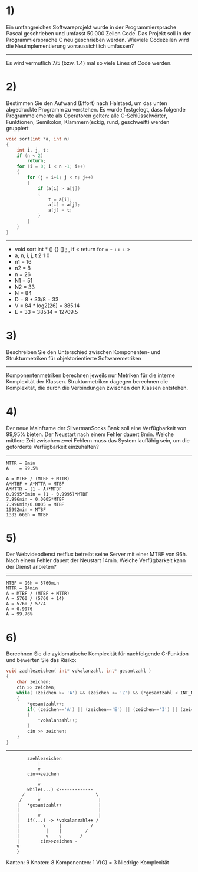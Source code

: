 # 1)

Ein umfangreiches Softwareprojekt wurde in der Programmiersprache Pascal geschrieben und umfasst 50.000 Zeilen Code.
Das Projekt soll in der Programmiersprache C neu geschrieben werden. Wieviele Codezeilen wird die Neuimplementierung vorraussichtlich umfassen?

---

Es wird vermutlich 7/5 (bzw. 1.4) mal so viele Lines of Code werden.

# 2)

Bestimmen Sie den Aufwand (Effort) nach Halstaed, um das unten abgedruckte Programm zu verstehen.
Es wurde festgelegt, dass folgende Programmelemente als Operatoren gelten:
alle C-Schlüsselwörter, Funktionen, Semikolon, Klammern(eckig, rund, geschweift) werden gruppiert

```c
void sort(int *a, int n)
{
	int i, j, t;
	if (n < 2)
		return;
	for (i = 0; i < n -1; i++)
	{
		for (j = i+1; j < n; j++)
		{
			if (a[i] > a[j])
			{
				t = a[i];
				a[i] = a[j];
				a[j] = t;
			}
		}
	}
}
```

---

- void sort int * () {} [] ; , if < return for = - ++ + >
- a, n, i, j, t 2 1 0
- n1 = 16
- n2 = 8
- n  = 26
- N1 = 51
- N2 = 33
- N  = 84
- D  = 8 * 33/8 = 33
- V  = 84 * log2(26) = 385.14
- E  = 33 * 385.14 = 12709.5

# 3)

Beschreiben Sie den Unterschied zwischen Komponenten- und Strukturmetriken für objektorientierte Softwaremetriken

---

Komponentenmetriken berechnen jeweils nur Metriken für die interne Komplexität der Klassen.
Strukturmetriken dagegen berechnen die Komplexität, die durch die Verbindungen zwischen den Klassen entstehen.

# 4)

Der neue Mainframe der SilvermanSocks Bank soll eine Verfügbarkeit von 99,95% bieten. Der Neustart nach einem Fehler dauert 8min.
Welche mittlere Zeit zwischen zwei Fehlern muss das System lauffähig sein, um die geforderte Verfügbarkeit einzuhalten?

---

```
MTTR = 8min
A    = 99.5%

A = MTBF / (MTBF + MTTR)
A*MTBF + A*MTTR = MTBF
A*MTTR = (1 - A)*MTBF
0.9995*8min = (1 - 0.9995)*MTBF
7.996min = 0.0005*MTBF
7.996min/0.0005 = MTBF
15992min = MTBF
1332.666h = MTBF
```

# 5)

Der Webvideodienst netflux betreibt seine Server mit einer MTBF von 96h. Nach einem Fehler dauert der Neustart 14min.
Welche Verfügbarkeit kann der Dienst anbieten?

---

```
MTBF = 96h = 5760min
MTTR = 14min
A = MTBF / (MTBF + MTTR)
A = 5760 / (5760 + 14)
A = 5760 / 5774
A = 0.9976
A = 99.76%
```

# 6)

Berechnen Sie die zyklomatische Komplexität für nachfolgende C-Funktion und bewerten Sie das Risiko:
```c
void zaehlezeichen( int* vokalanzahl, int* gesamtzahl )
{
	char zeichen;
	cin >> zeichen;
	while( (zeichen >= 'A') && (zeichen <= 'Z') && (*gesamtzahl < INT_MAX) )
	{
		*gesamtzahl++;
		if( (zeichen=='A') || (zeichen=='E') || (zeichen=='I') || (zeichen=='O') ||(zeichen=='U') )
		{
			*vokalanzahl++;
		}
		cin >> zeichen;
	}
}
```

---

```
        zaehlezeichen
			|
			v
		cin>>zeichen
		    |
			v
		while(...) <-------------
	  /		|                     \
	 /		v                      |
	|	*gesamtzahl++              |
	|	    |                      |
	|		v                      |
	|	if(...) -> *vokalanzahl++ /
	|		  \		|           /
	|		   |    |         /
	|		   v	v       /
	|		 cin>>zeichen -
	v
	}
```

Kanten: 9
Knoten: 8
Komponenten: 1
V(G) = 3
Niedrige Komplexität